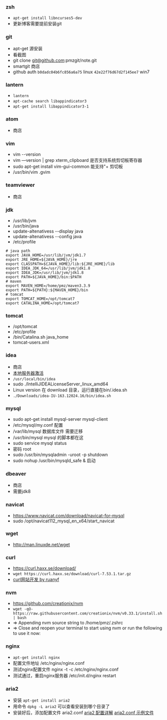 ### zsh
* `apt-get install libncurses5-dev`
* 更新博客需要提前安装git

### git
* apt-get 源安装
* 看截图
* git clone git@github.com:pmzgit/note.git
* smartgit 商店
* github auth `b0dadc04b6fc856a6a75` linux `42e22f76d67d2f145ee7` win7


### lantern
* `lantern`
* `apt-cache search libappindicator3`
* `apt-get install libappindicator3-1`

### atom
* 商店

### vim
* vim --version
* vim —version | grep xterm_clipboard 是否支持系统剪切板寄存器
* sudo apt-get install vim-gui-common 能支持"+ 剪切板
* /usr/bin/vim .gvim
### teamviewer
* 商店

### jdk
* /usr/lib/jvm
* /usr/bin/java
* update-altenativess --display java
* update-altenativess --config java
* /etc/profile
```Shell
# java path
export JAVA_HOME=/usr/lib/jvm/jdk1.7
export JRE_HOME=${JAVA_HOME}/jre
export CLASSPATH=${JAVA_HOME}/lib:${JRE_HOME}/lib
export IDEA_JDK_64=/usr/lib/jvm/jdk1.8
export IDEA_JDK=/usr/lib/jvm/jdk1.8
export PATH=${JAVA_HOME}/bin:$PATH
# maven
export MAVEN_HOME=/home/pmz/maven3.3.9
export PATH=${PATH}:${MAVEN_HOME}/bin
# tomcat
export TOMCAT_HOME=/opt/tomcat7
export CATALINA_HOME=/opt/tomcat7
```

### tomcat
* /opt/tomcat
* /etc/profile
* /bin/Catalina.sh java_home
* tomcat-users.xml

### idea
* 商店
* [本地服务器激活](http://blog.lanyus.com/archives/174.html)
* `/usr/local/bin/idea`
* sudo ./IntelliJIDEALicenseServer_linux_amd64
* Linux version 在 download 目录，运行直接在bin/.idea.sh
* `./Downloads/idea-IU-163.12024.16/bin/idea.sh `

### mysql
* sudo apt-get install mysql-server mysql-client
* /etc/mysql/my.conf 配置
* /var/lib/mysql 数据库文件 需要迁移
* /usr/bin/mysql mysql 的脚本都在这
* sudo service mysql status
* 密码 root
* sudo /usr/bin/mysqladmin -uroot -p shutdown
* sudo nohup /usr/bin/mysqld_safe &  启动

### dbeaver
* 商店
* 需要jdk8


### navicat
* https://www.navicat.com/download/navicat-for-mysql
* sudo /opt/navicat112_mysql_en_x64/start_navicat

### wget
* http://man.linuxde.net/wget

### curl
* https://curl.haxx.se/download/
* `wget https://curl.haxx.se/download/curl-7.53.1.tar.gz`
* [curl网站开发 by ruanyf](http://www.ruanyifeng.com/blog/2011/09/curl.html)

### nvm
* https://github.com/creationix/nvm
* `wget -qO- https://raw.githubusercontent.com/creationix/nvm/v0.33.1/install.sh | bash`
* => Appending nvm source string to /home/pmz/.zshrc
* => Close and reopen your terminal to start using nvm or run the following to use it now:

### nginx
* `apt-get install nginx`
* 配置文件地址 /etc/nginx/nginx.conf
* 测试nginx配置文件
nginx -t -c /etc/nginx/nginx.conf
* 测试通过，重启nginx服务器
/etc/init.d/nginx restart


### aria2
* 安装 `apt-get install aria2`
* 用命令 `dpkg -L aria2` 可以查看安装到哪个目录了
* 安装好后，添加配置文件 aria2.conf
  [aria2 配置详解](http://aria2c.com/usage.html)
  [aria2.conf 示例文件](http://aria2c.com/archiver/aria2.conf)

